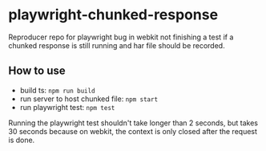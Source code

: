 # playwright-chunked-response
Reproducer repo for playwright bug in webkit not finishing a test if a chunked response is still running and har file should be recorded.

## How to use
* build ts: `npm run build`
* run server to host chunked file: `npm start`
* run playwright test: `npm test`

Running the playwright test shouldn't take longer than 2 seconds, but takes 30 seconds because on webkit, the context is only closed after the request is done.